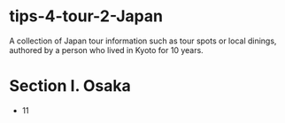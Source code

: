 # tips-4-tour-2-Japan
A collection of Japan tour information such as tour spots or local dinings, authored by a person who lived in Kyoto for 10 years.

# Section I. Osaka
* 11
